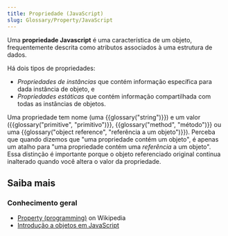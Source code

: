 ```yaml
---
title: Propriedade (JavaScript)
slug: Glossary/Property/JavaScript
---
```


Uma **propriedade Javascript** é uma característica de um objeto, frequentemente descrita como atributos associados à uma estrutura de dados.

Há dois tipos de propriedades:

- _Propriedades de instâncias_ que contém informação específica para dada instância de objeto, e
- _Propriedades estáticas_ que contém informação compartilhada com todas as instâncias de objetos.

Uma propriedade tem nome (uma {{glossary("string")}}) e um valor ({{glossary("primitive", "primitivo")}}, {{glossary("method", "método")}} ou uma {{glossary("object reference", "referência a um objeto")}}). Perceba que quando dizemos que "uma propriedade contém um objeto", é apenas um atalho para "uma propriedade contém uma _referência_ a um objeto". Essa distinção é importante porque o objeto referenciado original continua inalterado quando você altera o valor da propriedade.

## Saiba mais

### Conhecimento geral

- [Property (programming)](<https://pt.wikipedia.org/wiki/Propriedade_(programação)>) on Wikipedia
- [Introdução a objetos em JavaScript](/pt-BR/docs/Aprender/JavaScript/Objetos)
